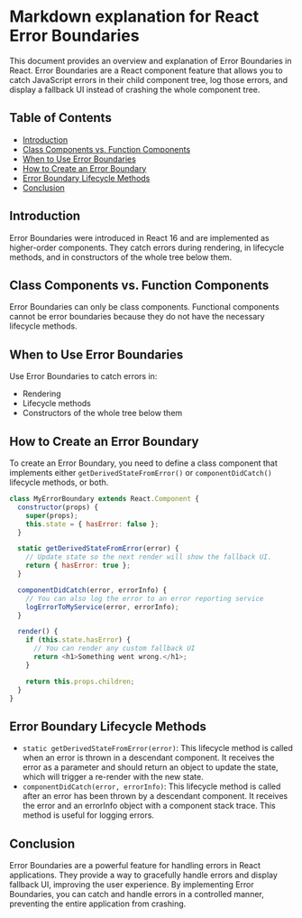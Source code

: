 # Markdown explanation for React Error Boundaries

This document provides an overview and explanation of Error Boundaries in React. Error Boundaries are a React component feature that allows you to catch JavaScript errors in their child component tree, log those errors, and display a fallback UI instead of crashing the whole component tree.

## Table of Contents

- [Introduction](#introduction)
- [Class Components vs. Function Components](#class-components-vs-function-components)
- [When to Use Error Boundaries](#when-to-use-error-boundaries)
- [How to Create an Error Boundary](#how-to-create-an-error-boundary)
- [Error Boundary Lifecycle Methods](#error-boundary-lifecycle-methods)
- [Conclusion](#conclusion)

## Introduction

Error Boundaries were introduced in React 16 and are implemented as higher-order components. They catch errors during rendering, in lifecycle methods, and in constructors of the whole tree below them.

## Class Components vs. Function Components

Error Boundaries can only be class components. Functional components cannot be error boundaries because they do not have the necessary lifecycle methods.

## When to Use Error Boundaries

Use Error Boundaries to catch errors in:
- Rendering
- Lifecycle methods
- Constructors of the whole tree below them

## How to Create an Error Boundary

To create an Error Boundary, you need to define a class component that implements either `getDerivedStateFromError()` or `componentDidCatch()` lifecycle methods, or both.

```javascript
class MyErrorBoundary extends React.Component {
  constructor(props) {
    super(props);
    this.state = { hasError: false };
  }

  static getDerivedStateFromError(error) {
    // Update state so the next render will show the fallback UI.
    return { hasError: true };
  }

  componentDidCatch(error, errorInfo) {
    // You can also log the error to an error reporting service
    logErrorToMyService(error, errorInfo);
  }

  render() {
    if (this.state.hasError) {
      // You can render any custom fallback UI
      return <h1>Something went wrong.</h1>;
    }

    return this.props.children; 
  }
}
```

## Error Boundary Lifecycle Methods

- `static getDerivedStateFromError(error)`: This lifecycle method is called when an error is thrown in a descendant component. It receives the error as a parameter and should return an object to update the state, which will trigger a re-render with the new state.
- `componentDidCatch(error, errorInfo)`: This lifecycle method is called after an error has been thrown by a descendant component. It receives the error and an errorInfo object with a component stack trace. This method is useful for logging errors.

## Conclusion

Error Boundaries are a powerful feature for handling errors in React applications. They provide a way to gracefully handle errors and display fallback UI, improving the user experience. By implementing Error Boundaries, you can catch and handle errors in a controlled manner, preventing the entire application from crashing.